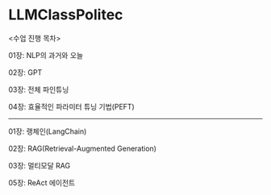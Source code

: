 # LLMClassPolitec

<수업 진행 목차>

01장: NLP의 과거와 오늘

02장: GPT

03장: 전체 파인튜닝

04장: 효율적인 파라미터 튜닝 기법(PEFT)

--------------------------------------------------

01장: 랭체인(LangChain)

02장: RAG(Retrieval-Augmented Generation)

03장: 멀티모달 RAG

05장: ReAct 에이전트

